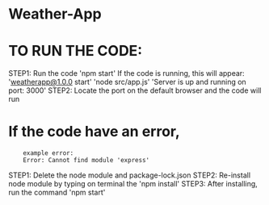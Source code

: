 # Weather-App
# TO RUN THE CODE:
STEP1: Run the code 'npm start'
       If the code is running, this will appear:
        'weatherapp@1.0.0 start'
        'node src/app.js'
        'Server is up and running on port: 3000'
STEP2: Locate the port on the default browser and the code will run

# If the code have an error,
        example error:
        Error: Cannot find module 'express'
STEP1: Delete the node module and package-lock.json
STEP2: Re-install node module by typing on terminal the 'npm install'
STEP3: After installing, run the command 'npm start'

    
    
